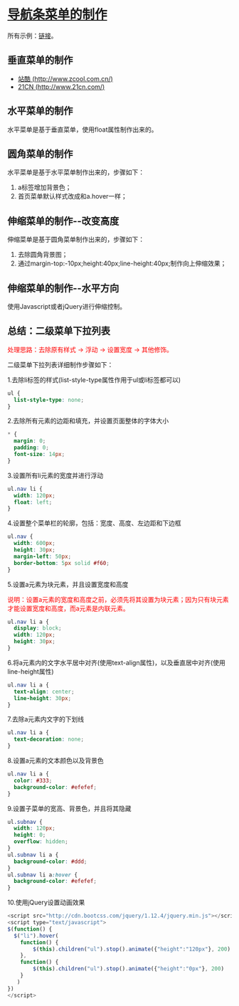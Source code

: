# [导航条菜单的制作](http://www.imooc.com/learn/6)

所有示例：[链接](http://123.56.21.232:8252/video/imooc/htmlcss/nav_bar/)。

## 垂直菜单的制作

- [站酷 (http://www.zcool.com.cn/)](http://www.zcool.com.cn/)
- [21CN (http://www.21cn.com/)](http://www.21cn.com/)


## 水平菜单的制作

水平菜单是基于垂直菜单，使用float属性制作出来的。


## 圆角菜单的制作

水平菜单是基于水平菜单制作出来的，步骤如下：
1. a标签增加背景色；
2. 首页菜单默认样式改成和a.hover一样；


## 伸缩菜单的制作--改变高度

伸缩菜单是基于圆角菜单制作出来的，步骤如下：
1. 去除圆角背景图；
2. 通过margin-top:-10px;height:40px;line-height:40px;制作向上伸缩效果；

## 伸缩菜单的制作--水平方向

使用Javascript或者jQuery进行伸缩控制。


## 总结：二级菜单下拉列表

<font color="red">
处理思路：去除原有样式 -> 浮动 -> 设置宽度 -> 其他修饰。
</font>


二级菜单下拉列表详细制作步骤如下：

1.去除li标签的样式(list-style-type属性作用于ul或li标签都可以)

```css
ul {
  list-style-type: none;
}
```

2.去除所有元素的边距和填充，并设置页面整体的字体大小

```css
* {
  margin: 0;
  padding: 0;
  font-size: 14px;
}
```
    
3.设置所有li元素的宽度并进行浮动

```css
ul.nav li {
  width: 120px;
  float: left;
}
```

4.设置整个菜单栏的轮廓，包括：宽度、高度、左边距和下边框

```css
ul.nav {
  width: 600px;
  height: 30px;
  margin-left: 50px;
  border-bottom: 5px solid #f60;
}
```

5.设置a元素为块元素，并且设置宽度和高度

<font color="red">说明：设置a元素的宽度和高度之前，必须先将其设置为块元素；因为只有块元素才能设置宽度和高度，而a元素是内联元素。</font>

```css
ul.nav li a {
  display: block;
  width: 120px;
  height: 30px;
}
```

6.将a元素内的文字水平居中对齐(使用text-align属性)，以及垂直居中对齐(使用line-height属性)

```css
ul.nav li a {
  text-align: center;
  line-height: 30px;
}
```

7.去除a元素内文字的下划线

```css
ul.nav li a {
  text-decoration: none;
}
```

8.设置a元素的文本颜色以及背景色

```css
ul.nav li a {
  color: #333;
  background-color: #efefef;
}
```

9.设置子菜单的宽高、背景色，并且将其隐藏

```css
ul.subnav {
  width: 120px;
  height: 0;
  overflow: hidden;
}
ul.subnav li a {
  background-color: #ddd;
}
ul.subnav li a:hover {
  background-color: #efefef;
}
```

10.使用jQuery设置动画效果

```javascript
<script src="http://cdn.bootcss.com/jquery/1.12.4/jquery.min.js"></script>
<script type="text/javascript">
$(function() {
  $("li").hover(
    function() {
        $(this).children("ul").stop().animate({"height":"120px"}, 200)
    },
    function() {
        $(this).children("ul").stop().animate({"height":"0px"}, 200)
    }
   )
})
</script>
```








